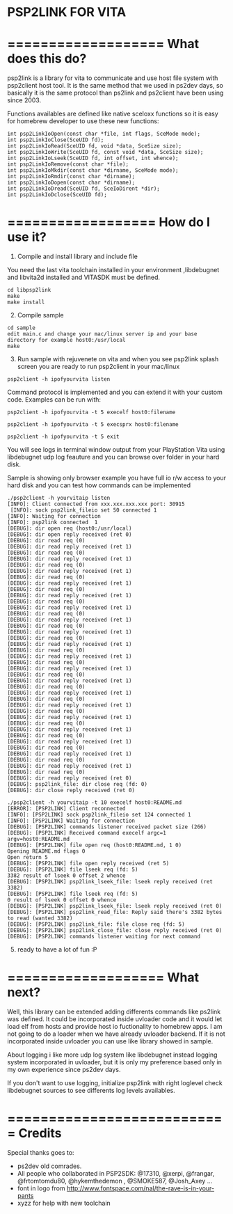 PSP2LINK FOR VITA
=================
 
===================
 What does this do?
===================
 
  psp2link is a library for vita to communicate and use host file system with psp2client host tool. It is the same method that we used in ps2dev days, so basically it is the same protocol than ps2link and ps2client have been using since 2003.
  
  Functions availables are defined like native sceIoxx functions so it is easy for homebrew developer to use these new functions:
  ```
  int psp2LinkIoOpen(const char *file, int flags, SceMode mode);
  int psp2LinkIoClose(SceUID fd);
  int psp2LinkIoRead(SceUID fd, void *data, SceSize size);
  int psp2LinkIoWrite(SceUID fd, const void *data, SceSize size);
  int psp2LinkIoLseek(SceUID fd, int offset, int whence);
  int psp2LinkIoRemove(const char *file);
  int psp2LinkIoMkdir(const char *dirname, SceMode mode);
  int psp2LinkIoRmdir(const char *dirname);
  int psp2LinkIoDopen(const char *dirname);
  int psp2LinkIoDread(SceUID fd, SceIoDirent *dir);
  int psp2LinkIoDclose(SceUID fd);
  ```
  
  
==================
  How do I use it?
==================

 1) Compile and install library and include file

  You need the last vita toolchain installed in your environment ,libdebugnet and libvita2d installed and VITASDK must be defined.

  
  ```
  cd libpsp2link
  make
  make install
  ```
  
 2) Compile sample
  
  ```
  cd sample
  edit main.c and change your mac/linux server ip and your base directory for example host0:/usr/local
  make
  ```

 3) Run sample with rejuvenete on vita and when you see psp2link splash screen you are ready to run psp2client in your mac/linux
   
  ```
  psp2client -h ipofyourvita listen 
  ```
  
  Command protocol is implemented and you can extend it with your custom code. Examples can be run with:
  
  ```
  psp2client -h ipofyourvita -t 5 execelf host0:filename 
  ```
  
  ```
  psp2client -h ipofyourvita -t 5 execsprx host0:filename 
  ```
  
  ```
  psp2client -h ipofyourvita -t 5 exit
  ```
 
 You will see logs in terminal window output from your PlayStation Vita using libdebugnet udp log feauture and you can browse over folder in your hard disk.
 
 Sample is showing only browser example you have full io r/w access to your hard disk and you can test how commands can be implemented
 
 ```
 ./psp2client -h yourvitaip listen
 [INFO]: Client connected from xxx.xxx.xxx.xxx port: 30915
  [INFO]: sock psp2link_fileio set 50 connected 1
 [INFO]: Waiting for connection
 [INFO]: psp2link connected  1
 [DEBUG]: dir open req (host0:/usr/local)
 [DEBUG]: dir open reply received (ret 0)
 [DEBUG]: dir read req (0)
 [DEBUG]: dir read reply received (ret 1)
 [DEBUG]: dir read req (0)
 [DEBUG]: dir read reply received (ret 1)
 [DEBUG]: dir read req (0)
 [DEBUG]: dir read reply received (ret 1)
 [DEBUG]: dir read req (0)
 [DEBUG]: dir read reply received (ret 1)
 [DEBUG]: dir read req (0)
 [DEBUG]: dir read reply received (ret 1)
 [DEBUG]: dir read req (0)
 [DEBUG]: dir read reply received (ret 1)
 [DEBUG]: dir read req (0)
 [DEBUG]: dir read reply received (ret 1)
 [DEBUG]: dir read req (0)
 [DEBUG]: dir read reply received (ret 1)
 [DEBUG]: dir read req (0)
 [DEBUG]: dir read reply received (ret 1)
 [DEBUG]: dir read req (0)
 [DEBUG]: dir read reply received (ret 1)
 [DEBUG]: dir read req (0)
 [DEBUG]: dir read reply received (ret 1)
 [DEBUG]: dir read req (0)
 [DEBUG]: dir read reply received (ret 1)
 [DEBUG]: dir read req (0)
 [DEBUG]: dir read reply received (ret 1)
 [DEBUG]: dir read req (0)
 [DEBUG]: dir read reply received (ret 1)
 [DEBUG]: dir read req (0)
 [DEBUG]: dir read reply received (ret 1)
 [DEBUG]: dir read req (0)
 [DEBUG]: dir read reply received (ret 1)
 [DEBUG]: dir read req (0)
 [DEBUG]: dir read reply received (ret 1)
 [DEBUG]: dir read req (0)
 [DEBUG]: dir read reply received (ret 1)
 [DEBUG]: dir read req (0)
 [DEBUG]: dir read reply received (ret 1)
 [DEBUG]: dir read req (0)
 [DEBUG]: dir read reply received (ret 0)
 [DEBUG]: psp2link_file: dir close req (fd: 0)
 [DEBUG]: dir close reply received (ret 0)
 ```
 
 ```
 ./psp2client -h yourvitaip -t 10 execelf host0:README.md
 [ERROR]: [PSP2LINK] Client reconnected
 [INFO]: [PSP2LINK] sock psp2link_fileio set 124 connected 1
 [INFO]: [PSP2LINK] Waiting for connection
 [DEBUG]: [PSP2LINK] commands listener received packet size (266)
 [DEBUG]: [PSP2LINK] Received command execelf argc=1 argv=host0:README.md
 [DEBUG]: [PSP2LINK] file open req (host0:README.md, 1 0)
 Opening README.md flags 0
 Open return 5
 [DEBUG]: [PSP2LINK] file open reply received (ret 5)
 [DEBUG]: [PSP2LINK] file lseek req (fd: 5)
 3382 result of lseek 0 offset 2 whence
 [DEBUG]: [PSP2LINK] psp2link_lseek_file: lseek reply received (ret 3382)
 [DEBUG]: [PSP2LINK] file lseek req (fd: 5)
 0 result of lseek 0 offset 0 whence
 [DEBUG]: [PSP2LINK] psp2link_lseek_file: lseek reply received (ret 0)
 [DEBUG]: [PSP2LINK] psp2link_read_file: Reply said there's 3382 bytes to read (wanted 3382)
 [DEBUG]: [PSP2LINK] psp2link_file: file close req (fd: 5)
 [DEBUG]: [PSP2LINK] psp2link_close_file: close reply received (ret 0)
 [DEBUG]: [PSP2LINK] commands listener waiting for next command
 ```
 
 
 5) ready to have a lot of fun :P
 
===================
 What next?
===================
  
  Well, this library can be extended adding differents commands like ps2link was defined. It could be incorporated inside uvloader code and it would let load elf from hosts and provide host io fuctionality to homebrew apps. I am not going to do a loader when we have already uvloader backend. If it is not incorporated inside uvloader you can use like library showed in sample.
  
  About logging i like more udp log system like libdebugnet instead logging system incorporated in uvloader, but it is only my preference based only in my own experience since ps2dev days.
  
  If you don't want to use logging, initialize psp2link with right loglevel check libdebugnet sources to see differents log levels availables.
  
===========================
  Credits
===========================
  
  Special thanks goes to:
  
  - ps2dev old comrades. 
  - All people who collaborated in PSP2SDK: @17310, @xerpi, @frangar, @frtomtomdu80, @hykemthedemon , @SMOKE587, @Josh_Axey ... 
  - font in logo from http://www.fontspace.com/nal/the-rave-is-in-your-pants
  - xyzz for help with new toolchain
  
